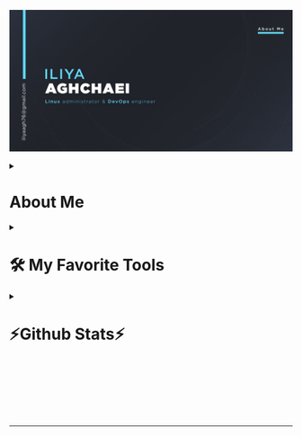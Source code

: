 ![MasterHead](images/about-me.jpg)
<details> 
  <summary><h1>About Me</h2></summary>
<h2 align="center">
  <a href="https://git.io/typing-svg">
    <img src="https://readme-typing-svg.herokuapp.com/?lines=Hello,+There!+👋;I+am+Iliya+Aghchaei....;Nice+to+meet+you!&center=true&size=30">
  </a>
</h1>
<h3 align="center">Linux administrator and DevOps engineer </h3>

<p align="left"> <img src="https://komarev.com/ghpvc/?username=iliyaAG&label=Profile%20views&color=0e75b6&style=flat" alt="iliyaAG" /> </p>

- 🔭 I’m currently working on [NexusCLI](https://github.com/IliyaAG/NexusCLI)

- 🌱 I’m currently learning **Devops and its tools**

- 👯 I’m looking to collaborate on [zabbix-installer](https://github.com/IliyaAG/zabbix-installer)

- 🤝 I’m looking for help with [zabbix-installer](https://github.com/IliyaAG/zabbix-installer)

- 📝 I regularly write articles on [https://doc-dooni.xyz]()

- 💬 Ask me about **Linux and unix like operating systems**

- 📫 How to reach me **iliyaagh76@gmail.com**

<h3 align="left">Connect with me:</h3>
<p align="left">
<a href="https://linkedin.com/in/iliya-aghchaei" target="blank"><img align="center" src="images/logos/linkedin.png" alt="iliya-aghchaei" height="40" width="40" /></a>
<a href="https://stackoverflow.com/users/22898422" target="blank"><img align="center" src="images/logos/stackoverflow.png" alt="StackOverFlow" height="40" width="40" /></a>
<a href="https://instagram.com/shaki_one" target="blank"><img align="center" src="images/logos/instagram.png" alt="shaki_one" height="40" width="40" /></a>
</p>
</details>

<details> 
  <summary><h1>🛠️ My Favorite Tools</h1></summary>

  <h3>🐧 Operating System</h3>
  <p>
      <a href="https://www.linux.org/"><img alt="TUX" src="images/logos/tux.png" width="50" height="50"> </a>
  </p>
  <h3>💻 Programming Languages & Tools</h3>
  <p>
      <a href="https://www.gnu.org/software/bash/"><img alt="Bash" src="images/logos/Bash.png" width="40" height="40"> </a>
      <a href=https://golang.org/"><img alt="Golang" src="images/logos/golang.png" width="40" height="40" > </a>
      <a href="https://git-scm.com/"><img alt="git" src="images/logos/git.png" width="40" height="40" > </a>
      <a href="#"><img alt="vim" src="images/logos/vim.png" width="40" height="40" > </a>
      <a href="https://daringfireball.net/projects/markdown/"><img alt="MD" src="images/logos/md.png" width="40" height="40" > </a>
  </p>
  <h3>☸️ Containerization & Orchestration</h3>
  <p>
      <a href="https://www.docker.com/"><img alt="Docker" src="images/logos/docker.png" width="40" height="40"> </a>
      <a href="https://kubernetes.io/"><img alt="K8s" src="images/logos/kubernetes.png" width="40" height="40"> </a>
      <a href="#"><img alt="helm" src="images/logos/helm.png" width="40" height="40"> </a>
  </p>
  <h3>🔄 CI/CD & DevOps Tools</h3>
  <p>
      <a href="#"><img alt="Gitlab" src="images/logos/gitlab.png" width="40" height="40"> </a>
      <a href="#"><img alt="jenkins" src="images/logos/jenkins.png" width="40" height="40"> </a>
      <a href="#"><img alt="ArgoCD" src="images/logos/argocd.png" width="40" height="40"> </a>
      <a href="#"><img alt="Ansible" src="images/logos/ansible.png" width="40" height="40"> </a>
      <a href="#"><img alt="Terraform" src="images/logos/terraform.png" width="40" height="40"> </a>
      <a href="#"><img alt="Harbor" src="images/logos/harbor.png" width="40" height="40"> </a>
      <a href="#"><img alt="Nexus" src="images/logos/nexus.png" width="40" height="40"> </a>
  </p>
  <h3>📊 Monitoring & Observability</h3>
  <p>
      <a href="#"><img alt="Prometheus" src="images/logos/prometheus.png" width="40" height="40"> </a>
      <a href="https://grafana.com/"><img alt="Grafana" src="images/logos/grafana.png" width="40" height="40"> </a>
      <a href="https://grafana.com/docs/tempo/latest/"><img alt="Tempo" src="images/logos/tempo.png" width="40" height="40"> </a>
      <a href="https://grafana.com/docs/mimir/latest/"><img alt="Mimir" src="images/logos/mimir.png" width="40" height="40"> </a>
      <a href=""><img alt="Zabbix" src="images/logos/zabbix.png" width="40" height="40"> </a>
      <a href="https://grafana.com/docs/loki/latest/"><img alt="Loki" src="images/logos/loki.png" width="40" height="40"> </a>
      <a href="#"><img alt="Beats" src="images/logos/beats.png" width="40" height="40"> </a>
      <a href="#"><img alt="Elasticsearch" src="images/logos/elastic.png" width="40" height="40"> </a>
      <a href="https://www.elastic.co/logstash"><img alt="Logstash" src="images/logos/logstash.png" width="40" height="40"> </a>
      <a href="https://www.elastic.co/kibana"><img alt="Kibana" src="images/logos/kibana.png" width="40" height="40"> </a>
  </p>
  <h3>🌐 Web Servers, Load Balancers & Services</h3>
  <p>
      <a href="#"><img alt="Apache" src="images/logos/apache.png" width="40" height="40"> </a>
      <a href="https://www.f5.com/go/product/welcome-to-nginx"><img alt="Nginx" src="images/logos/nginx.png" width="40" height="40"> </a>
      <a href="https://traefik.io/traefik"><img alt="Traefik" src="images/logos/traefik.png" width="40" height="40"> </a>
      <a href="#"><img alt="HAProxy" src="images/logos/haproxy.png" width="40" height="40"> </a>
      <a href="#"><img alt="Keepalived" src="images/logos/keepalived.png" width="40" height="40"> </a>
  </p>
  <h3>💾 Storage & Object Storage</h3>
  <p>
      <a href="#"><img alt="Minio" src="images/logos/minio.png" width="40" height="40"> </a>
      <a href="#"><img alt="Ceph" src="images/logos/ceph.png" width="40" height="40"> </a>
  </p>
  <h3>🗄 Databases</h3>
      <a href="https://www.mysql.com/"><img alt="MySQL" src="images/logos/mysql.png" width="40" height="40"> </a>
      <a href="#"><img alt="MariaDB" src="images/logos/mariadb.png" width="40" height="40"> </a>
      <a href="#"><img alt="PostgreSQL" src="images/logos/postgresql.png" width="40" height="40"> </a>
      <a href="https://www.mongodb.com/"><img alt="MongoDB" src="images/logos/mongodb.png" width="40" height="40"> </a>
      <a href="https://redis.io/"><img alt="Redis" src="images/logos/redis.png" width="40" height="40"> </a>
      <a href="#"><img alt="MSSQL" src="images/logos/MSSQLserver.png" width="40" height="40"> </a>
      <a href="#"><img alt="InfluxDB" src="images/logos/influxdb.png" width="40" height="40"> </a>
  <p>
  </p>
  <h3>🧪 Performance & Security Testing</h3>
  <p>
      <a href="#"><img alt="K6" src="images/logos/k6.png" width="40" height="40"> </a>
      <a href="#"><img alt="apache benchmark" src="images/logos/ab.png" width="40" height="40"> </a>
      <a href="https://trivy.dev/latest/"><img alt="Trivy" src="images/logos/trivy.png" width="40" height="40"> </a>
  </p>
  <h3>☁️ Virtualization & Infrastructure</h3>
  <p>
      <a href="https://linux-kvm.org/page/Main_Page"><img alt="KVM" src="images/logos/kvm.png" width="40" height="40"> </a>
      <a href="#"><img alt="ESXI" src="images/logos/esxi.png" width="40" height="40"> </a>
      <a href="https://www.virtualizor.com/"><img alt="Virtualizor" src="images/logos/virtualizor.png" width="40" height="40"> </a>
  </p>

</details>

<details> 
  <summary><h1>⚡Github Stats⚡</h1></summary>
<br>
<p align=center>
  <div align=center>
    <a href="https://github.com/denvercoder1/github-readme-streak-stats" title="Go to Source">
      <img align="left" width=390 src="https://streak-stats.demolab.com/?user=IliyaAG&theme=react&border=61dafb" alt="IliyaAG" />
    </a>
    <a href="https://github.com/anuraghazra/github-readme-stats" title="Go to Source">
      <img align="right" width=390 src="https://github-readme-stats.vercel.app/api?username=IliyaAG&show_icons=true&theme=react&border_color=61dafb" />
    </a>
  </div>
  <br><br><br><br><br><br><br><br><br>
  <div align=center>
    <a href="https://github.com/anuraghazra/github-readme-stats">
      <img height=200 align="center" src="https://github-readme-stats.vercel.app/api/top-langs/?username=IliyaAG&title_color=61dafb&text_color=ffffff&icon_color=61dafb&bg_color=20232a&langs_count=8&layout=compact&border_color=61dafb&size_weight=0.5&count_weight=0.5" />
    </a>
  </div>
  <br>

  <img src="https://github-readme-activity-graph.vercel.app/graph?username=IliyaAG&theme=react-dark&bg_color=20232a" width="100%"/>
</p>

<hr>

<h2 align="center">💻 Repositories 💻</h2>
<br>
<div width="100%" align="center">
  <a align="left" href="https://github.com/IliyaAG/NexusCLI" title="NexusCLI"><img align="left" height="115" src="https://github-readme-stats.vercel.app/api/pin/?username=IliyaAG&repo=NexusCLI&theme=react&border_color=61dafb&border_radius=10"></a>
</div>
<br/><br/><br/><br/><br/><br/>
<div width="100%" align="center">
  <a align="right" href="https://github.com/IliyaAG/ansible" title="My Ansible Template Files"><img align="right" height="115" src="https://github-readme-stats.vercel.app/api/pin/?username=IliyaAG&repo=ansible&theme=react&border_color=61dafb&border_radius=10"></a>
</div>
<div width="100%" align="center">
  <a align="left" href="https://github.com/IliyaAG/sample-test" title="NexusCLI"><img align="left" height="115" src="https://github-readme-stats.vercel.app/api/pin/?username=IliyaAG&repo=sample-test&theme=react&border_color=61dafb&border_radius=10"></a>
</div>
<br/><br/><br/><br/><br/><br/>


</details>
<br/><br/><br/><br/><br/><br/>
<hr>
<!--<p align="left"> <a href="https://github.com/IliyaAG"><img src="https://github-profile-trophy.vercel.app/?username=IliyaAG&theme=algolia&no-frame=false&no-bg=false&margin-w=4" alt="iliyaAG" /></a> </p> -->
